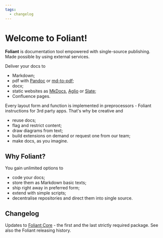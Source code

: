 ```yaml
---
tags:
  - changelog
---
```


# Welcome to Foliant!

**Foliant** is documentation tool empowered with single-source publishing. Made possible by using external services.

Deliver your docs to

- Markdown;
- pdf with [Pandoc](https://pandoc.org/) or [md-to-pdf](https://github.com/simonhaenisch/md-to-pdf);
- docx;
- static websites as [MkDocs](https://www.mkdocs.org/), [Aglio](https://github.com/danielgtaylor/aglio) or [Slate](https://github.com/slatedocs/slate);
- Confluence pages.

Every layout form and function is implemented in preprocessors - Foliant instructions for 3rd party apps. That's why be creative and

- reuse docs;
- flag and restrict content;
- draw diagrams from text;
- build extensions on demand or request one from our team;
- make docs, as you imagine.

## Why Foliant?

You gain unlimited options to

* code your docs;
* store them as Markdown basic texts;
* ship right away in preferred form;
* extend with simple scripts;
* decentralise repositories and direct them into single source.

## Changelog

Updates to [Foliant Core](https://github.com/foliant-docs/foliant/) - the first and the last strictly required package. See also the <link src="releases.md" title="History of Releases">Foliant releasing history</link>.

<include repo_url="https://github.com/foliant-docs/foliant.git" path="changelog.md" sethead="3"></include>

<!-- > Logo made by [Hand Drawn Goods](http://handdrawngoods.com/) from [flaticon.com](https://www.flaticon.com/). -->
